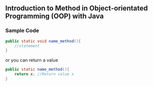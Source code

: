## Introduction to Method in Object-orientated Programming (OOP) with Java
### Sample Code
```Java
public static void name_method(){
    //statement
}
```
or you can return a value
```Java
public static name_method(){
    return x; //Return value x
}
```

